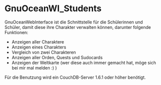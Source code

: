 # GnuOceanWI_Students

GnuOceanWebInterface ist die Schnittstelle für die Schülerinnen und Schüler, damit diese ihre Charakter verwalten können, darunter folgende Funktionen:

* Anzeigen aller Charaktere
* Anzeigen eines Charakters
* Vergleich von zwei Charakteren
* Anzeigen aller Orden, Quests und Sudocards
* Anzeigen der Weltkarte (wer diese auch immer gemacht hat, möge sich bei mir mal melden :) )

Für die Benutzung wird ein CouchDB-Server 1.6.1 oder höher benötigt.